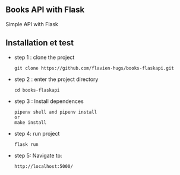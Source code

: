 ## Books API with Flask

Simple API with Flask


## Installation et test

- step 1 : clone the project
	```
  	git clone https://github.com/flavien-hugs/books-flaskapi.git
  	```

- step 2 : enter the project directory
  	```
  	cd books-flaskapi
  	```

- step 3 : Install dependences
  	```
  	pipenv shell and pipenv install
  	or
  	make install
 	```

- step 4: run project
  	```
  	flask run
  	```

- step 5: Navigate to:
	```
	http://localhost:5000/
	```
